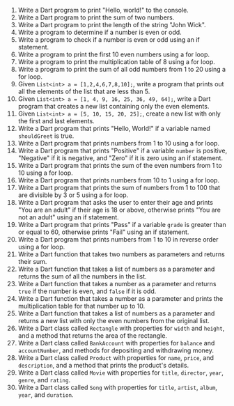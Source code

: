 1. Write a Dart program to print "Hello, world!" to the console.
2. Write a Dart program to print the sum of two numbers.
3. Write a Dart program to print the length of the string "John Wick".
4. Write a program to determine if a number is even or odd.
5. Write a program to check if a number is even or odd using an if statement.
6. Write a program to print the first 10 even numbers using a for loop.
7. Write a program to print the multiplication table of 8 using a for loop.
8. Write a program to print the sum of all odd numbers from 1 to 20 using a for loop.
9. Given `List<int> a = [1,2,4,6,7,8,10];`, write a program that prints out all the elements of the list that are less than 5.
10. Given `List<int> a = [1, 4, 9, 16, 25, 36, 49, 64];`, write a Dart program that creates a new list containing only the even elements.
11. Given `List<int> a = [5, 10, 15, 20, 25];`, create a new list with only the first and last elements.
12. Write a Dart program that prints "Hello, World!" if a variable named `shouldGreet` is true.
13. Write a Dart program that prints numbers from 1 to 10 using a for loop.
14. Write a Dart program that prints "Positive" if a variable `number` is positive, "Negative" if it is negative, and "Zero" if it is zero using an if statement.
15. Write a Dart program that prints the sum of the even numbers from 1 to 10 using a for loop.
16. Write a Dart program that prints numbers from 10 to 1 using a for loop.
17. Write a Dart program that prints the sum of numbers from 1 to 100 that are divisible by 3 or 5 using a for loop.
18. Write a Dart program that asks the user to enter their age and prints "You are an adult" if their age is 18 or above, otherwise prints "You are not an adult" using an if statement.
19. Write a Dart program that prints "Pass" if a variable `grade` is greater than or equal to 60, otherwise prints "Fail" using an if statement.
20. Write a Dart program that prints numbers from 1 to 10 in reverse order using a for loop.
21. Write a Dart function that takes two numbers as parameters and returns their sum.
22. Write a Dart function that takes a list of numbers as a parameter and returns the sum of all the numbers in the list.
23. Write a Dart function that takes a number as a parameter and returns `true` if the number is even, and `false` if it is odd.
24. Write a Dart function that takes a number as a parameter and prints the multiplication table for that number up to 10.
25. Write a Dart function that takes a list of numbers as a parameter and returns a new list with only the even numbers from the original list.
26. Write a Dart class called `Rectangle` with properties for `width` and `height`, and a method that returns the area of the rectangle.
27. Write a Dart class called `BankAccount` with properties for `balance` and `accountNumber`, and methods for depositing and withdrawing money.
28. Write a Dart class called `Product` with properties for `name`, `price`, and `description`, and a method that prints the product's details.
29. Write a Dart class called `Movie` with properties for `title`, `director`, `year`, `genre`, and `rating`.
30. Write a Dart class called `Song` with properties for `title`, `artist`, `album`, `year`, and `duration`.
